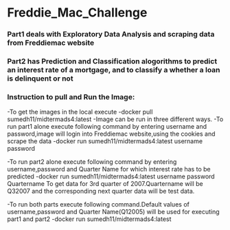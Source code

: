 # Freddie_Mac_Challenge
### Part1 deals with Exploratory Data Analysis and scraping data  from Freddiemac website
### Part2 has Prediction and Classification alogorithms to predict an interest rate of a mortgage, and to classify a whether a loan is delinquent or not 
### Instruction to pull and Run the Image:

-To get the images in the local execute
   -docker pull sumedh11/midtermads4:latest
-Image can be run in three different ways.
  -To run part1 alone execute following command by entering username and password,image will login into Freddiemac website,using the cookies and scrape the data
  -docker run sumedh11/midtermads4:latest username password
  
  -To run part2 alone execute following command by entering username,password and Quarter Name for which interest rate has to be predicted
  -docker run sumedh11/midtermads4:latest username password Quartername
    To get data for 3rd quarter of 2007.Quartername will be Q32007 and the corresponding next quarter data will be test data.

  -To run both parts execute following command.Default values of username,password and Quarter Name(Q12005) will be used for executing     part1 and part2
  -docker run sumedh11/midtermads4:latest
   
